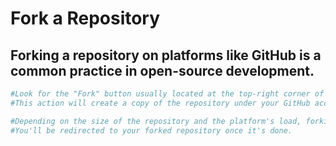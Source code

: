 # Fork a Repository
##  Forking a repository on platforms like GitHub is a common practice in open-source development. 

```bash
#Look for the "Fork" button usually located at the top-right corner of the page. Click on it.
#This action will create a copy of the repository under your GitHub account.

#Depending on the size of the repository and the platform's load, forking might take a few seconds to complete.
#You'll be redirected to your forked repository once it's done.
